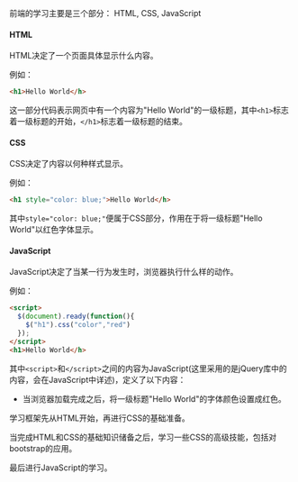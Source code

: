 前端的学习主要是三个部分：
HTML, CSS, JavaScript

#### HTML
HTML决定了一个页面具体显示什么内容。

例如：

```html
<h1>Hello World</h>
```

这一部分代码表示网页中有一个内容为"Hello World"的一级标题，其中`<h1>`标志着一级标题的开始，`</h1>`标志着一级标题的结束。

#### CSS
CSS决定了内容以何种样式显示。

例如：

```html
<h1 style="color: blue;">Hello World</h>
```

其中`style="color: blue;"`便属于CSS部分，作用在于将一级标题"Hello World"以红色字体显示。

#### JavaScript
JavaScript决定了当某一行为发生时，浏览器执行什么样的动作。

例如：

```html
<script>
  $(document).ready(function(){
    $("h1").css("color","red")
  });
</script>
<h1>Hello World</h>
```

其中`<script>`和`</script>`之间的内容为JavaScript(这里采用的是jQuery库中的内容，会在JavaScript中详述)，定义了以下内容：

* 当浏览器加载完成之后，将一级标题"Hello World"的字体颜色设置成红色。

学习框架先从HTML开始，再进行CSS的基础准备。

当完成HTML和CSS的基础知识储备之后，学习一些CSS的高级技能，包括对bootstrap的应用。

最后进行JavaScript的学习。
